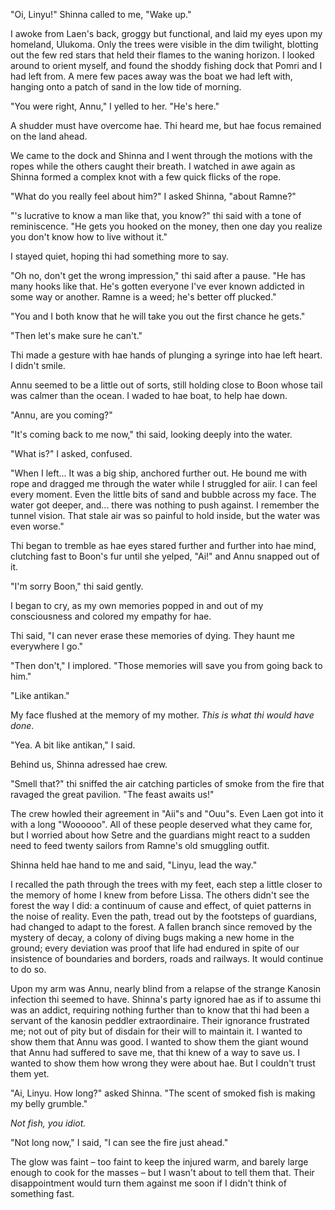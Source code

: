 <!--
Ch29
- They land in Ulukoma to find Setre has left?
  - Book 2 or finality? Casra died, Ramne dies? Annu dies? Setre/Pomri are the only nathers left, Liffa is the only mother left.
  - Setre searches for Pomri?
    - After hearing her short beacon of emergency where she commandeered the transmitter onboard
    - Redemption arc? But what about hae kaln?
- They feast on fish and kelp
  - Setre and Shinna argue about it
  - Shinna demands it with weapons
    - Setre abdicates but
- They find Ramne's boat on the shore
  - Ramne has gone to Casra's hideout. Speaks to everyone through the transmitter
    - obvs, Linyu hears this. and Setre. And many of the guardians.
    - He tries to turn the camp against itself, and it kind of works


- Ramne blocks them from entering the graveyard
  - he knows what it is.
  - argues that it's a zombie factory
  - says the hundred years of darkness is a hoax. the tribes of Holrag have said otherwise.
-
-->

"Oi, Linyu!" Shinna called to me, "Wake up."

I awoke from Laen's back, groggy but functional, and laid my eyes upon my homeland, Ulukoma. Only the trees were visible in the dim twilight, blotting out the few red stars that held their flames to the waning horizon. I looked around to orient myself, and found the shoddy fishing dock that Pomri and I had left from. A mere few paces away was the boat we had left with, hanging onto a patch of sand in the low tide of morning.

"You were right, Annu," I yelled to her. "He's here."

A shudder must have overcome hae. Thi heard me, but hae focus remained on the land ahead.

We came to the dock and Shinna and I went through the motions with the ropes while the others caught their breath. I watched in awe again as Shinna formed a complex knot with a few quick flicks of the rope.

"What do you really feel about him?" I asked Shinna, "about Ramne?"

"'s lucrative to know a man like that, you know?" thi said with a tone of reminiscence. "He gets you hooked on the money, then one day you realize you don't know how to live without it."

I stayed quiet, hoping thi had something more to say.

"Oh no, don't get the wrong impression," thi said after a pause. "He has many hooks like that. He's gotten everyone I've ever known addicted in some way or another. Ramne is a weed; he's better off plucked."

"You and I both know that he will take you out the first chance he gets."

"Then let's make sure he can't."

Thi made a gesture with hae hands of plunging a syringe into hae left heart. I didn't smile.

Annu seemed to be a little out of sorts, still holding close to Boon whose tail was calmer than the ocean. I waded to hae boat, to help hae down.

"Annu, are you coming?"

"It's coming back to me now," thi said, looking deeply into the water.

"What is?" I asked, confused.

"When I left... It was a big ship, anchored further out. He bound me with rope and dragged me through the water while I struggled for aiir. I can feel every moment. Even the little bits of sand and bubble across my face. The water got deeper, and... there was nothing to push against. I remember the tunnel vision. That stale air was so painful to hold inside, but the water was even worse."

Thi began to tremble as hae eyes stared further and further into hae mind, clutching fast to Boon's fur until she yelped, "Ai!" and Annu snapped out of it.

"I'm sorry Boon," thi said gently.

I began to cry, as my own memories popped in and out of my consciousness and colored my empathy for hae.

Thi said, "I can never erase these memories of dying. They haunt me everywhere I go."

"Then don't," I implored. "Those memories will save you from going back to him."

"Like antikan."

My face flushed at the memory of my mother. _This is what thi would have done_.

"Yea. A bit like antikan," I said.

Behind us, Shinna adressed hae crew.

"Smell that?" thi sniffed the air catching particles of smoke from the fire that ravaged the great pavilion. "The feast awaits us!"

The crew howled their agreement in "Aii"s and "Ouu"s. Even Laen got into it with a long "Woooooo". All of these people deserved what they came for, but I worried about how Setre and the guardians might react to a sudden need to feed twenty sailors from Ramne's old smuggling outfit.

Shinna held hae hand to me and said, "Linyu, lead the way."

I recalled the path through the trees with my feet, each step a little closer to the memory of home I knew from before Lissa. The others didn't see the forest the way I did: a continuum of cause and effect, of quiet patterns in the noise of reality. Even the path, tread out by the footsteps of guardians, had changed to adapt to the forest. A fallen branch since removed by the mystery of decay, a colony of diving bugs making a new home in the ground; every deviation was proof that life had endured in spite of our insistence of boundaries and borders, roads and railways. It would continue to do so.

Upon my arm was Annu, nearly blind from a relapse of the strange Kanosin infection thi seemed to have. Shinna's party ignored hae as if to assume thi was an addict, requiring nothing further than to know that thi had been a servant of the kanosin peddler extraordinaire. Their ignorance frustrated me; not out of pity but of disdain for their will to maintain it. I wanted to show them that Annu was good. I wanted to show them the giant wound that Annu had suffered to save me, that thi knew of a way to save us. I wanted to show them how wrong they were about hae. But I couldn't trust them yet.

"Ai, Linyu. How long?" asked Shinna. "The scent of smoked fish is making my belly grumble."

_Not fish, you idiot._

"Not long now," I said, "I can see the fire just ahead."

The glow was faint – too faint to keep the injured warm, and barely large enough to cook for the masses – but I wasn't about to tell them that. Their disappointment would turn them against me soon if I didn't think of something fast.
